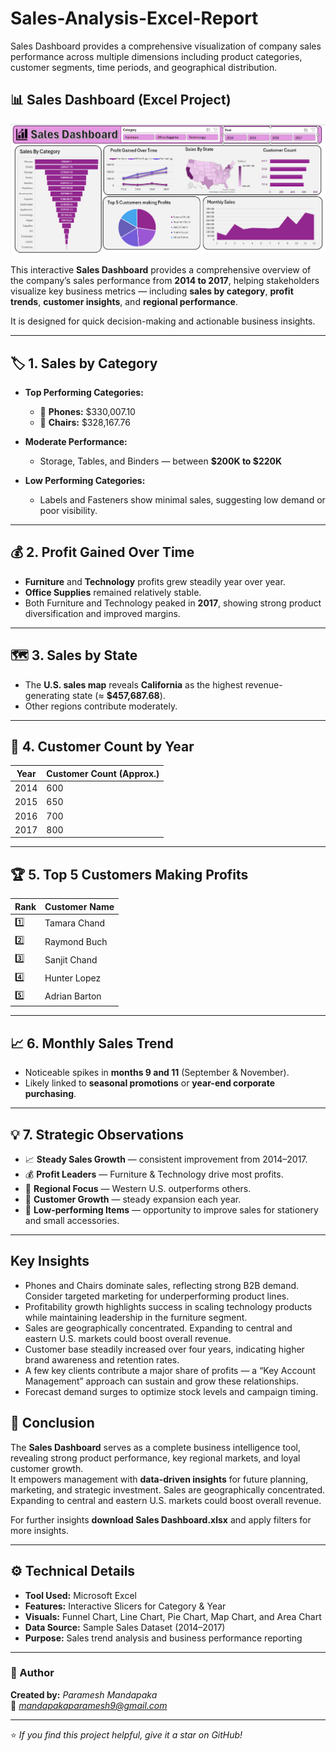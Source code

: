 # Sales-Analysis-Excel-Report
Sales Dashboard provides a comprehensive visualization of company sales performance across multiple dimensions including product categories, customer segments, time periods, and geographical distribution.

## 📊 Sales Dashboard (Excel Project)

![Sales Dashboard](./Sales%20Dashboard%20By%20Excel.PNG)


This interactive **Sales Dashboard** provides a comprehensive overview of the company’s sales performance from **2014 to 2017**, helping stakeholders visualize key business metrics — including **sales by category**, **profit trends**, **customer insights**, and **regional performance**.  

It is designed for quick decision-making and actionable business insights.

---

## 🏷️ 1. Sales by Category

- **Top Performing Categories:**
  - 📱 **Phones:** $330,007.10  
  - 💺 **Chairs:** $328,167.76  

- **Moderate Performance:**
  - Storage, Tables, and Binders — between **$200K to $220K**  

- **Low Performing Categories:**
  - Labels and Fasteners show minimal sales, suggesting low demand or poor visibility.

---

## 💰 2. Profit Gained Over Time

- **Furniture** and **Technology** profits grew steadily year over year.  
- **Office Supplies** remained relatively stable.  
- Both Furniture and Technology peaked in **2017**, showing strong product diversification and improved margins.

---

## 🗺️ 3. Sales by State

- The **U.S. sales map** reveals **California** as the highest revenue-generating state (≈ **$457,687.68**).  
- Other regions contribute moderately.

---

## 👥 4. Customer Count by Year

| Year | Customer Count (Approx.) |
|------|----------------------------|
| 2014 | 600 |
| 2015 | 650 |
| 2016 | 700 |
| 2017 | 800 |


---

## 🏆 5. Top 5 Customers Making Profits

| Rank | Customer Name     |
|------|--------------------|
| 1️⃣ | Tamara Chand       |
| 2️⃣ | Raymond Buch       |
| 3️⃣ | Sanjit Chand       |
| 4️⃣ | Hunter Lopez       |
| 5️⃣ | Adrian Barton      |

---

## 📈 6. Monthly Sales Trend

- Noticeable spikes in **months 9 and 11** (September & November).  
- Likely linked to **seasonal promotions** or **year-end corporate purchasing**.

---

## 💡 7. Strategic Observations

- 📈 **Steady Sales Growth** — consistent improvement from 2014–2017.  
- 💰 **Profit Leaders** — Furniture & Technology drive most profits.  
- 🧭 **Regional Focus** — Western U.S. outperforms others.  
- 👥 **Customer Growth** — steady expansion each year.  
- 🧾 **Low-performing Items** — opportunity to improve sales for stationery and small accessories.

---

## Key Insights
- Phones and Chairs dominate sales, reflecting strong B2B demand. Consider targeted marketing for underperforming product lines.
- Profitability growth highlights success in scaling technology products while maintaining leadership in the furniture segment.
- Sales are geographically concentrated. Expanding to central and eastern U.S. markets could boost overall revenue.
- Customer base steadily increased over four years, indicating higher brand awareness and retention rates.
- A few key clients contribute a major share of profits — a “Key Account Management” approach can sustain and grow these relationships.
- Forecast demand surges to optimize stock levels and campaign timing.


## 🧠 Conclusion

The **Sales Dashboard** serves as a complete business intelligence tool, revealing strong product performance, key regional markets, and loyal customer growth.  
It empowers management with **data-driven insights** for future planning, marketing, and strategic investment.
Sales are geographically concentrated. Expanding to central and eastern U.S. markets could boost overall revenue.

For further insights **download Sales Dashboard.xlsx** and apply filters for more insights.


---

## ⚙️ Technical Details

- **Tool Used:** Microsoft Excel  
- **Features:** Interactive Slicers for Category & Year  
- **Visuals:** Funnel Chart, Line Chart, Pie Chart, Map Chart, and Area Chart  
- **Data Source:** Sample Sales Dataset (2014–2017)  
- **Purpose:** Sales trend analysis and business performance reporting

---


### 🏁 Author
**Created by:** *Paramesh Mandapaka*  
📧 *mandapakaparamesh9@gmail.com*

---

⭐ *If you find this project helpful, give it a star on GitHub!*  
